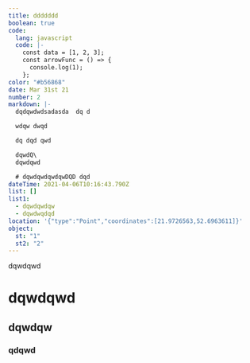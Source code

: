 ```yaml
---
title: ddddddd
boolean: true
code:
  lang: javascript
  code: |-
    const data = [1, 2, 3];
    const arrowFunc = () => {
      console.log(1);
    };
color: "#b56868"
date: Mar 31st 21
number: 2
markdown: |-
  dqdqwdwdsadasda  dq d

  wdqw dwqd

  dq dqd qwd

  dqwdQ\
  dqwdqwd

  # dqwdqwdqwdqwDQD dqd
dateTime: 2021-04-06T10:16:43.790Z
list: []
list1:
  - dqwdqwdqw
  - dqwdwqdqd
location: '{"type":"Point","coordinates":[21.9726563,52.6963611]}'
object:
  st: "1"
  st2: "2"
---
```

dqwdqwd

# dqwdqwd
## dqwdqw
### qdqwd
